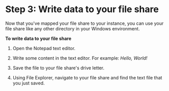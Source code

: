 # Step 3: Write data to your file share<a name="getting-started-step3"></a>

Now that you've mapped your file share to your instance, you can use your file share like any other directory in your Windows environment\.

**To write data to your file share**

1. Open the Notepad text editor\.

1. Write some content in the text editor\. For example: *Hello, World\!*

1. Save the file to your file share's drive letter\.

1. Using File Explorer, navigate to your file share and find the text file that you just saved\.